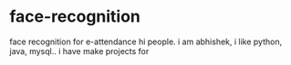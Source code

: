# face-recognition
face recognition for e-attendance
hi people.
i am abhishek, i like python, java, mysql..
i have make projects for 
